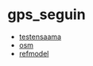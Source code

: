 # gps_seguin

* [testensaama](./test_ensaama_francois.html)
* [osm](./osm-my-position/index.html)
* [refmodel](./geo_0_base.html)

